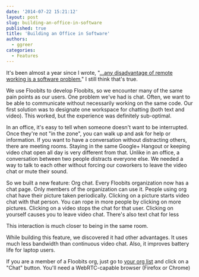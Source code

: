 ```yaml
---
date: '2014-07-22 15:21:12'
layout: post
slug: building-an-office-in-software
published: true
title: 'Building an Office in Software'
authors:
  - ggreer
categories:
  - Features
---
```


It's been almost a year since I wrote, "[...any disadvantage of remote working is a software problem.](http://geoff.greer.fm/2013/08/28/an-office-made-of-software/)" I still think that's true.

We use Floobits to develop Floobits, so we encounter many of the same pain points as our users. One problem we've had is chat. Often, we want to be able to communicate without necessarily working on the same code. Our first solution was to designate one workspace for chatting (both text and video). This worked, but the experience was definitely sub-optimal.

In an office, it's easy to tell when someone doesn't want to be interrupted. Once they're not "in the zone", you can walk up and ask for help or information. If you want to have a conversation without distracting others, there are meeting rooms. Staying in the same Google+ Hangout or keeping video chat open all day is very different from that. Unlike in an office, a conversation between two people distracts everyone else. We needed a way to talk to each other without forcing our coworkers to leave the video chat or mute their sound.

So we built a new feature: Org chat. Every Floobits organization now has a chat page. Only members of the organization can use it. People using org chat have their picture taken periodically. Clicking on a picture starts video chat with that person. You can rope in more people by clicking on more pictures. Clicking on a video stops the chat for that user. Clicking on yourself causes you to leave video chat. There's also text chat for less 

This interaction is much closer to being in the same room.

While building this feature, we discovered it had other advantages. It uses much less bandwidth than continuous video chat. Also, it improves battery life for laptop users. 

If you are a member of a Floobits org, just go to [your org list](https://floobits.com/dash/orgs) and click on a "Chat" button. You'll need a WebRTC-capable browser (Firefox or Chrome)

